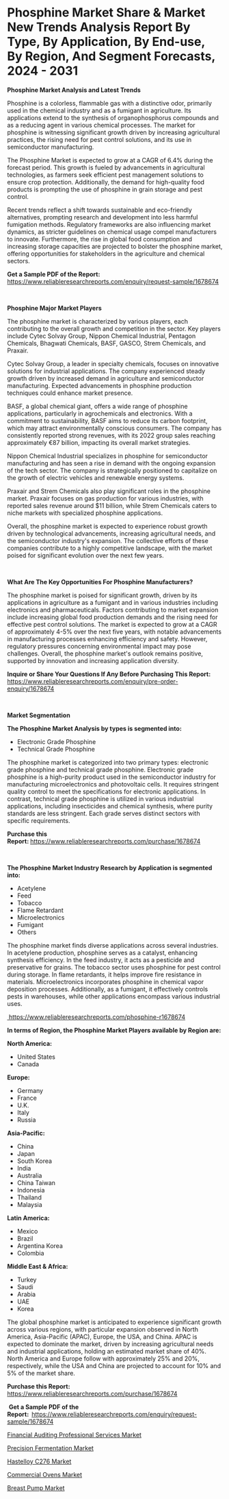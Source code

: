 <p><h1>Phosphine Market Share & Market New Trends Analysis Report By Type, By Application, By End-use, By Region, And Segment Forecasts, 2024 - 2031</h1></p><p><strong>Phosphine Market Analysis and Latest Trends</strong></p>
<p><p>Phosphine is a colorless, flammable gas with a distinctive odor, primarily used in the chemical industry and as a fumigant in agriculture. Its applications extend to the synthesis of organophosphorus compounds and as a reducing agent in various chemical processes. The market for phosphine is witnessing significant growth driven by increasing agricultural practices, the rising need for pest control solutions, and its use in semiconductor manufacturing.</p><p>The Phosphine Market is expected to grow at a CAGR of 6.4% during the forecast period. This growth is fueled by advancements in agricultural technologies, as farmers seek efficient pest management solutions to ensure crop protection. Additionally, the demand for high-quality food products is prompting the use of phosphine in grain storage and pest control.</p><p>Recent trends reflect a shift towards sustainable and eco-friendly alternatives, prompting research and development into less harmful fumigation methods. Regulatory frameworks are also influencing market dynamics, as stricter guidelines on chemical usage compel manufacturers to innovate. Furthermore, the rise in global food consumption and increasing storage capacities are projected to bolster the phosphine market, offering opportunities for stakeholders in the agriculture and chemical sectors.</p></p>
<p><strong>Get a Sample PDF of the Report:&nbsp;</strong> <a href="https://www.reliableresearchreports.com/enquiry/request-sample/1678674?utm_campaign=37&utm_medium=2&utm_source=Github&utm_content=ia&utm_term=14112024&utm_id=phosphine">https://www.reliableresearchreports.com/enquiry/request-sample/1678674</a></p>
<p>&nbsp;</p>
<p><strong>Phosphine Major Market Players</strong></p>
<p><p>The phosphine market is characterized by various players, each contributing to the overall growth and competition in the sector. Key players include Cytec Solvay Group, Nippon Chemical Industrial, Pentagon Chemicals, Bhagwati Chemicals, BASF, GASCO, Strem Chemicals, and Praxair. </p><p>Cytec Solvay Group, a leader in specialty chemicals, focuses on innovative solutions for industrial applications. The company experienced steady growth driven by increased demand in agriculture and semiconductor manufacturing. Expected advancements in phosphine production techniques could enhance market presence. </p><p>BASF, a global chemical giant, offers a wide range of phosphine applications, particularly in agrochemicals and electronics. With a commitment to sustainability, BASF aims to reduce its carbon footprint, which may attract environmentally conscious consumers. The company has consistently reported strong revenues, with its 2022 group sales reaching approximately €87 billion, impacting its overall market strategies.</p><p>Nippon Chemical Industrial specializes in phosphine for semiconductor manufacturing and has seen a rise in demand with the ongoing expansion of the tech sector. The company is strategically positioned to capitalize on the growth of electric vehicles and renewable energy systems.</p><p>Praxair and Strem Chemicals also play significant roles in the phosphine market. Praxair focuses on gas production for various industries, with reported sales revenue around $11 billion, while Strem Chemicals caters to niche markets with specialized phosphine applications. </p><p>Overall, the phosphine market is expected to experience robust growth driven by technological advancements, increasing agricultural needs, and the semiconductor industry's expansion. The collective efforts of these companies contribute to a highly competitive landscape, with the market poised for significant evolution over the next few years.</p></p>
<p>&nbsp;</p>
<p><strong>What Are The Key Opportunities For Phosphine Manufacturers?</strong></p>
<p><p>The phosphine market is poised for significant growth, driven by its applications in agriculture as a fumigant and in various industries including electronics and pharmaceuticals. Factors contributing to market expansion include increasing global food production demands and the rising need for effective pest control solutions. The market is expected to grow at a CAGR of approximately 4-5% over the next five years, with notable advancements in manufacturing processes enhancing efficiency and safety. However, regulatory pressures concerning environmental impact may pose challenges. Overall, the phosphine market's outlook remains positive, supported by innovation and increasing application diversity.</p></p>
<p><strong>Inquire or Share Your Questions If Any Before Purchasing This Report:</strong> <a href="https://www.reliableresearchreports.com/enquiry/pre-order-enquiry/1678674?utm_campaign=37&utm_medium=2&utm_source=Github&utm_content=ia&utm_term=14112024&utm_id=phosphine">https://www.reliableresearchreports.com/enquiry/pre-order-enquiry/1678674</a></p>
<p>&nbsp;</p>
<p><strong>Market Segmentation</strong></p>
<p><strong>The Phosphine Market Analysis by types is segmented into:</strong></p>
<p><ul><li>Electronic Grade Phosphine</li><li>Technical Grade Phosphine</li></ul></p>
<p><p>The phosphine market is categorized into two primary types: electronic grade phosphine and technical grade phosphine. Electronic grade phosphine is a high-purity product used in the semiconductor industry for manufacturing microelectronics and photovoltaic cells. It requires stringent quality control to meet the specifications for electronic applications. In contrast, technical grade phosphine is utilized in various industrial applications, including insecticides and chemical synthesis, where purity standards are less stringent. Each grade serves distinct sectors with specific requirements.</p></p>
<p><strong>Purchase this Report:&nbsp;</strong><a href="https://www.reliableresearchreports.com/purchase/1678674?utm_campaign=37&utm_medium=2&utm_source=Github&utm_content=ia&utm_term=14112024&utm_id=phosphine">https://www.reliableresearchreports.com/purchase/1678674</a></p>
<p>&nbsp;</p>
<p><strong>The Phosphine Market Industry Research by Application is segmented into:</strong></p>
<p><ul><li>Acetylene</li><li>Feed</li><li>Tobacco</li><li>Flame Retardant</li><li>Microelectronics</li><li>Fumigant</li><li>Others</li></ul></p>
<p><p>The phosphine market finds diverse applications across several industries. In acetylene production, phosphine serves as a catalyst, enhancing synthesis efficiency. In the feed industry, it acts as a pesticide and preservative for grains. The tobacco sector uses phosphine for pest control during storage. In flame retardants, it helps improve fire resistance in materials. Microelectronics incorporates phosphine in chemical vapor deposition processes. Additionally, as a fumigant, it effectively controls pests in warehouses, while other applications encompass various industrial uses.</p></p>
<p><a href="https://www.reliableresearchreports.com/phosphine-r1678674?utm_campaign=37&utm_medium=2&utm_source=Github&utm_content=ia&utm_term=14112024&utm_id=phosphine">&nbsp;https://www.reliableresearchreports.com/phosphine-r1678674</a></p>
<p><strong>In terms of Region, the Phosphine Market Players available by Region are:</strong></p>
<p>
    <p> <strong> North America: </strong>
        <ul>
            <li>United States</li>
            <li>Canada</li>
        </ul>
        </p> 
    <p> <strong> Europe: </strong>
        <ul>
            <li>Germany</li>
            <li>France</li>
            <li>U.K.</li>
            <li>Italy</li>
            <li>Russia</li>
        </ul>
        </p> 
    <p> <strong> Asia-Pacific: </strong>
        <ul>
            <li>China</li>
            <li>Japan</li>
            <li>South Korea</li>
            <li>India</li>
            <li>Australia</li>
            <li>China Taiwan</li>
            <li>Indonesia</li>
            <li>Thailand</li>
            <li>Malaysia</li>
        </ul>
        </p> 
    <p> <strong> Latin America: </strong>
        <ul>
            <li>Mexico</li>
            <li>Brazil</li>
            <li>Argentina Korea</li>
            <li>Colombia</li>
        </ul>
        </p> 
    <p> <strong> Middle East & Africa: </strong>
        <ul>
            <li>Turkey</li>
            <li>Saudi</li>
            <li>Arabia</li>
            <li>UAE</li>
            <li>Korea</li>
        </ul>
    </p>
    </p>
<p><p>The global phosphine market is anticipated to experience significant growth across various regions, with particular expansion observed in North America, Asia-Pacific (APAC), Europe, the USA, and China. APAC is expected to dominate the market, driven by increasing agricultural needs and industrial applications, holding an estimated market share of 40%. North America and Europe follow with approximately 25% and 20%, respectively, while the USA and China are projected to account for 10% and 5% of the market share.</p></p>
<p><strong>Purchase this Report: </strong><a href="https://www.reliableresearchreports.com/purchase/1678674?utm_campaign=37&utm_medium=2&utm_source=Github&utm_content=ia&utm_term=14112024&utm_id=phosphine">https://www.reliableresearchreports.com/purchase/1678674</a></p>
<p>&nbsp;<strong>Get a Sample PDF of the Report:&nbsp;&nbsp;</strong><a href="https://www.reliableresearchreports.com/enquiry/request-sample/1678674?utm_campaign=37&utm_medium=2&utm_source=Github&utm_content=ia&utm_term=14112024&utm_id=phosphine">https://www.reliableresearchreports.com/enquiry/request-sample/1678674</a></p>
<p><strong></strong></p>
<p><p><a href="https://issuu.com/reportprime-2/docs/financial-auditing-professional-ser_5fe182b1788590?utm_campaign=37&utm_medium=2&utm_source=Github&utm_content=ia&utm_term=14112024&utm_id=phosphine">Financial Auditing Professional Services Market</a></p><p><a href="https://github.com/SamiaHussain82/Market-Research-Report-List-1/blob/main/precision-fermentation-market.md?utm_campaign=37&utm_medium=2&utm_source=Github&utm_content=ia&utm_term=14112024&utm_id=phosphine">Precision Fermentation Market</a></p><p><a href="https://github.com/DianaWilson796/Market-Research-Report-List-1/blob/main/hastelloy-c276-market.md?utm_campaign=37&utm_medium=2&utm_source=Github&utm_content=ia&utm_term=14112024&utm_id=phosphine">Hastelloy C276 Market</a></p><p><a href="https://www.linkedin.com/pulse/future-commercial-ovens-market-global-forecast-trends-2024-hwzpc?utm_campaign=37&utm_medium=2&utm_source=Github&utm_content=ia&utm_term=14112024&utm_id=phosphine">Commercial Ovens Market</a></p><p><a href="https://www.linkedin.com/pulse/strategic-roadmap-global-breast-pump-market-insights-opportunities-hw6jc?utm_campaign=37&utm_medium=2&utm_source=Github&utm_content=ia&utm_term=14112024&utm_id=phosphine">Breast Pump Market</a></p></p>